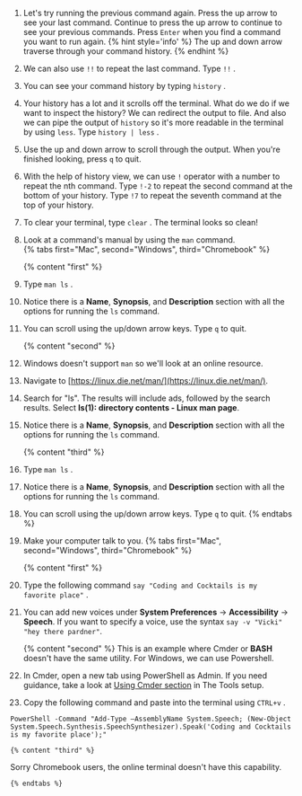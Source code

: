 1. Let's try running the previous command again. Press the up arrow to see your last command. Continue to press the up arrow to continue to see your previous commands. Press `Enter` when you find a command you want to run again. 
   {% hint style='info' %}
The up and down arrow traverse through your command history.
   {% endhint %}

1. We can also use `!!` to repeat the last command. Type `!!` <i class="fa fa-share fa-rotate-180"></i>.
 
1. You can see your command history by typing `history` <i class="fa fa-share fa-rotate-180"></i>.

1. Your history has a lot and it scrolls off the terminal. What do we do if we want to inspect the history? We can redirect the output to file. And also we can pipe the output of `history` so it's more readable in the terminal by using `less`. Type `history | less` <i class="fa fa-share fa-rotate-180"></i>. 

1. Use the up and down arrow to scroll through the output. When you're finished looking, press `q` to quit.

1. With the help of history view, we can use `!` operator with a number to repeat the nth command. Type `!-2` <i class="fa fa-share fa-rotate-180"></i> to repeat the second command at the bottom of your history. Type `!7` to repeat the seventh command at the top of your history.

1. To clear your terminal, type `clear` <i class="fa fa-share fa-rotate-180"></i>. The terminal looks so clean!

1. Look at a command's manual by using the `man` command.  
   {% tabs first="Mac", second="Windows", third="Chromebook" %}

    {% content "first" %}
1. Type `man ls` <i class="fa fa-share fa-rotate-180"></i>.
1. Notice there is a **Name**, **Synopsis**, and **Description** section with all the options for running the `ls` command.
1. You can scroll using the up/down arrow keys. Type `q` to quit.

    {% content "second" %}
1. Windows doesn't support `man` so we'll look at an online resource.
1. Navigate to [https://linux.die.net/man/](https://linux.die.net/man/).
1. Search for "ls". The results will include ads, followed by the search results. Select **ls(1): directory contents - Linux man page**.
1. Notice there is a **Name**, **Synopsis**, and **Description** section with all the options for running the `ls` command.

    {% content "third" %}
1. Type `man ls` <i class="fa fa-share fa-rotate-180"></i>.
1. Notice there is a **Name**, **Synopsis**, and **Description** section with all the options for running the `ls` command.
1. You can scroll using the up/down arrow keys. Type `q` to quit.
    {% endtabs %}

1. Make your computer talk to you. 
   {% tabs first="Mac", second="Windows", third="Chromebook" %}

    {% content "first" %}
1. Type the following command `say "Coding and Cocktails is my favorite place"` <i class="fa fa-share fa-rotate-180"></i>.

1. You can add new voices under **System Preferences** -> **Accessibility** -> **Speech**. If you want to specify a voice, use the syntax  `say -v "Vicki" "hey there pardner"`.


    {% content "second" %}
This is an example where Cmder or **BASH** doesn't have the same utility. For Windows, we can use Powershell.

1. In Cmder, open a new tab using PowerShell as Admin. If you need guidance, take a look at [Using Cmder section](https://codingandcocktailskc.gitbooks.io/coding-cocktails-the-tools/content/tools-command-line/#using-cmder) in The Tools setup.

1. Copy the following command and paste into the terminal using `CTRL+v` <i class="fa fa-share fa-rotate-180"></i>.
```
PowerShell -Command "Add-Type –AssemblyName System.Speech; (New-Object System.Speech.Synthesis.SpeechSynthesizer).Speak('Coding and Cocktails is my favorite place');"
```

    {% content "third" %}
Sorry Chromebook users, the online terminal doesn't have this capability.

    {% endtabs %}

